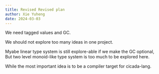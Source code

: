 ```yaml
---
title: Revised Revised plan
author: Xie Yuheng
date: 2024-03-03
---
```


We need tagged values and GC.

We should not explore too many ideas in one project.

Myabe linear type system is still explore-able if we make the GC optional,
But two level monoid-like type system is too much to be explored here.

While the most important idea is to be a compiler target for cicada-lang.
